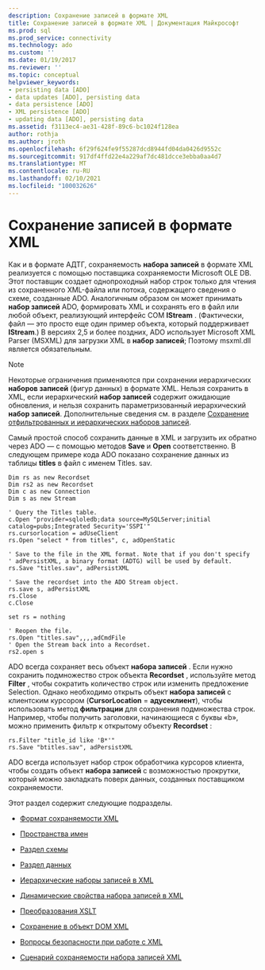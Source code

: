 ```yaml
---
description: Сохранение записей в формате XML
title: Сохранение записей в формате XML | Документация Майкрософт
ms.prod: sql
ms.prod_service: connectivity
ms.technology: ado
ms.custom: ''
ms.date: 01/19/2017
ms.reviewer: ''
ms.topic: conceptual
helpviewer_keywords:
- persisting data [ADO]
- data updates [ADO], persisting data
- data persistence [ADO]
- XML persistence [ADO]
- updating data [ADO], persisting data
ms.assetid: f3113ec4-ae31-428f-89c6-bc1024f128ea
author: rothja
ms.author: jroth
ms.openlocfilehash: 6f29f624fe9f55287dcd8944fd04da0426d9552c
ms.sourcegitcommit: 917df4ffd22e4a229af7dc481dcce3ebba0aa4d7
ms.translationtype: MT
ms.contentlocale: ru-RU
ms.lasthandoff: 02/10/2021
ms.locfileid: "100032626"
---
```

# <a name="persisting-records-in-xml-format"></a>Сохранение записей в формате XML
Как и в формате АДТГ, сохраняемость **набора записей** в формате XML реализуется с помощью поставщика сохраняемости Microsoft OLE DB. Этот поставщик создает однопроходный набор строк только для чтения из сохраненного XML-файла или потока, содержащего сведения о схеме, созданные ADO. Аналогичным образом он может принимать **набор записей** ADO, формировать XML и сохранять его в файл или любой объект, реализующий интерфейс COM **IStream** . (Фактически, файл — это просто еще один пример объекта, который поддерживает **IStream**.) В версиях 2,5 и более поздних, ADO использует Microsoft XML Parser (MSXML) для загрузки XML в **набор записей**; Поэтому msxml.dll является обязательным.  
  
> [!NOTE]
>  Некоторые ограничения применяются при сохранении иерархических **наборов записей** (фигур данных) в формате XML. Нельзя сохранить в XML, если иерархический **набор записей** содержит ожидающие обновления, и нельзя сохранить параметризованный иерархический **набор записей**. Дополнительные сведения см. в разделе [Сохранение отфильтрованных и иерархических наборов записей](../../../ado/guide/data/persisting-filtered-and-hierarchical-recordsets.md).  
  
 Самый простой способ сохранить данные в XML и загрузить их обратно через ADO — с помощью методов **Save** и **Open** соответственно. В следующем примере кода ADO показано сохранение данных из таблицы **titles** в файл с именем Titles. sav.  
  
```  
Dim rs as new Recordset  
Dim rs2 as new Recordset  
Dim c as new Connection  
Dim s as new Stream  
  
' Query the Titles table.  
c.Open "provider=sqloledb;data source=MySQLServer;initial catalog=pubs;Integrated Security='SSPI'"  
rs.cursorlocation = adUseClient  
rs.Open "select * from titles", c, adOpenStatic  
  
' Save to the file in the XML format. Note that if you don't specify   
' adPersistXML, a binary format (ADTG) will be used by default.  
rs.Save "titles.sav", adPersistXML  
  
' Save the recordset into the ADO Stream object.  
rs.save s, adPersistXML  
rs.Close  
c.Close  
  
set rs = nothing  
  
' Reopen the file.  
rs.Open "titles.sav",,,,adCmdFile  
' Open the Stream back into a Recordset.  
rs2.open s  
```  
  
 ADO всегда сохраняет весь объект **набора записей** . Если нужно сохранить подмножество строк объекта **Recordset** , используйте метод **Filter** , чтобы сократить количество строк или изменить предложение Selection. Однако необходимо открыть объект **набора записей** с клиентским курсором (**CursorLocation**  =  **адусеклиент**), чтобы использовать метод **фильтрации** для сохранения подмножества строк. Например, чтобы получить заголовки, начинающиеся с буквы «b», можно применить фильтр к открытому объекту **Recordset** :  
  
```  
rs.Filter "title_id like 'B*'"  
rs.Save "btitles.sav", adPersistXML  
```  
  
 ADO всегда использует набор строк обработчика курсоров клиента, чтобы создать объект **набора записей** с возможностью прокрутки, который можно закладкать поверх данных, созданных поставщиком сохраняемости.  
  
 Этот раздел содержит следующие подразделы.  
  
-   [Формат сохраняемости XML](../../../ado/guide/data/xml-persistence-format.md)  
  
-   [Пространства имен](../../../ado/guide/data/namespaces.md)  
  
-   [Раздел схемы](../../../ado/guide/data/schema-section.md)  
  
-   [Раздел данных](../../../ado/guide/data/data-section.md)  
  
-   [Иерархические наборы записей в XML](../../../ado/guide/data/hierarchical-recordsets-in-xml.md)  
  
-   [Динамические свойства набора записей в XML](../../../ado/guide/data/recordset-dynamic-properties-in-xml.md)  
  
-   [Преобразования XSLT](../../../ado/guide/data/xslt-transformations.md)  
  
-   [Сохранение в объект DOM XML](../../../ado/guide/data/saving-to-the-xml-dom-object.md)  
  
-   [Вопросы безопасности при работе с XML](../../../ado/guide/data/xml-security-considerations.md)  
  
-   [Сценарий сохраняемости набора записей XML](../../../ado/guide/data/xml-recordset-persistence-scenario.md)

